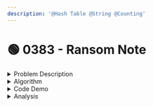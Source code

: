 ```yaml
---
description: '@Hash Table @String @Counting'
---
```


# 🟢 0383 - Ransom Note

<details>

<summary>Problem Description</summary>

Given two strings `ransomNote` and `magazine`, return `true` _if_ `ransomNote` _can be constructed by using the letters from_ `magazine` _and_ `false` _otherwise_.

Each letter in `magazine` <mark style="color:yellow;">**can only be used once**</mark> in `ransomNote`.

**Example 1:**

<pre><code><strong>Input: ransomNote = "a", magazine = "b"
</strong><strong>Output: false
</strong></code></pre>

**Example 2:**

<pre><code><strong>Input: ransomNote = "aa", magazine = "ab"
</strong><strong>Output: false
</strong></code></pre>

**Example 3:**

<pre><code><strong>Input: ransomNote = "aa", magazine = "aab"
</strong><strong>Output: true
</strong></code></pre>

**Constraints:**

* `1 <= ransomNote.length, magazine.length <= 105`
* `ransomNote` and `magazine` consist of <mark style="color:yellow;">lowercase English letters.</mark>\
  &#x20;<mark style="color:yellow;">=> 不考虑space/number</mark>

</details>

<details>

<summary>Algorithm</summary>

```sql
ransom: aa magzine: ab  => false
ransom: aa magzine: aba => true
ransom: aaa magzine: ab => false
```

<mark style="color:yellow;">**题目大意：**</mark>

看magazine里的字母能否构成ransom note string,如果可以构成，返回 true ；否则返回 false 。magazine 中的每个字符只能在 ransomNote 中使用一次。

<mark style="color:yellow;">**Intuition:**</mark>&#x20;

* 看magazine里每个char的出现次数frequency是否 >= ransomNote里对应char的出现次数
* 除非所有的char都满足>=，否则return false
* char和frequency一一对应，并要在另一个string里找对应的char和frequency => <mark style="color:yellow;">**HashMap**</mark>

<mark style="color:yellow;">**Algorithm**</mark>

1. Generate a character count HashMap for both Strings => use helper method\
   key: character, value: count
2.  loop through each character(key) in the charCountRansomMap&#x20;

    if the character is not in the charCountMagazine OR if the character's count in charCountRansomMap > the count in charCountMagazine => return false
3. return true

</details>

<details>

<summary>Code Demo</summary>

<mark style="color:yellow;">**Consideration:**</mark>

1. <mark style="color:purple;">**obvious fail case:**</mark> ransom.length() > magazine.length()
2. <mark style="color:purple;">**read the constraint:**</mark> consist of <mark style="color:yellow;">lowercase English letters. => 不考虑space/number</mark>

<mark style="color:yellow;">**卡到的点**</mark>： retrieve only the keys from the ransom note

<pre class="language-java"><code class="lang-java"><strong>// retrieve the keys of a hashmap using map.keySet() 
</strong><strong>// could iterate the set using the for loop
</strong><strong>Set&#x3C;TypeOfKey> mySet = map.keySet(); 
</strong><strong>for (TypeOfKey element : mySet) {
</strong>    System.out.println(element);
}
</code></pre>

<mark style="color:yellow;">**想到的点:**</mark> 用helper method来创建两个hashMap

```java
   private Map generateCharCountHashMap(String s) {
        if (s.length() == 0) {
            return null;
        }
        Map<Character, Integer> charCountMap = new HashMap<>();
        for (char c: s.toCharArray()) {
            charCountMap.put(c, charCountMap.getOrDefault(c, 0) + 1);
        }
        return charCountMap;
    }
```

```java
class Solution {
    public boolean canConstruct(String ransomNote, String magazine) {
        if (ransomNote.length() > magazine.length()) {
            return false;
        }
        // ransom: aabb magzine: abacaab
        // Step 1: construct a hashmap for both ransomNote and magzine 
        Map<Character, Integer> charCountRanMap = generateCharCountHashMap(ransomNote);
        Map<Character, Integer> charCountMagMap = generateCharCountHashMap(magazine);

        // {a: 2, b: 2}
        // {a: 3, b: 2, c:2}
        // Step 2: loop through each key in the ransom note map
        // need to retrieve the keys from charCountRanMap
        for (Character c: charCountRanMap.keySet()) {
            if (!charCountMagMap.containsKey(c) || charCountMagMap.get(c) < charCountRanMap.get(c)) {
                return false;
            }
        }
        return true;
    }

    // helper method
    private Map generateCharCountHashMap(String s) {
        if (s.length() == 0) {
            return null;
        }
        Map<Character, Integer> charCountMap = new HashMap<>();
        for (char c: s.toCharArray()) {
            charCountMap.put(c, charCountMap.getOrDefault(c, 0) + 1);
        }
        return charCountMap;
    }
}
```

</details>

<details>

<summary>Analysis</summary>

Time Complexity: <mark style="color:yellow;">**O(n + m)**</mark>

1. **Comparing lengths of strings**: The comparison `ransomNote.length() > magazine.length()` is a constant time operation, O(1), because getting the length of a string in Java is a constant time operation.
2. **Building the HashMaps**: The <mark style="color:yellow;">**`generateCharCountHashMap`**</mark> method goes through each character in the string and puts it into a HashMap. This operation is O(n), where n is the length of the string. Since this <mark style="color:yellow;">**method is called twice**</mark>, once for `ransomNote` and once for `magazine`, the total time complexity for this step would be <mark style="color:yellow;">**O(n + m),**</mark> where n is the length of `ransomNote` and m is the length of `magazine`.
3. **Iterating over the keys of the ransomNote HashMap**: This is a loop that may traverse through each key in the `charCountRanMap` HashMap. In the worst-case scenario, this is an <mark style="color:yellow;">**O(k)**</mark> operation, where k is the number of unique characters in `ransomNote`. However, since k is limited by the number of unique characters that can exist (which is a constant if we consider only ASCII characters), it can also be considered as <mark style="color:yellow;">**O(1)**</mark> operation in practice.
4. **Checking if the key exists in magazine HashMap**: The `containsKey` operation is a constant time operation, O(1), for a HashMap.
5. **Getting values from the HashMaps**: The `get` operation is a constant time operation, O(1), for a HashMap.

Therefore, given these steps, the overall time complexity of the `canConstruct` method is dominated by the time complexity of building the HashMaps, which is <mark style="color:yellow;">**O(2n + m).**</mark>

**space complexity: **<mark style="color:yellow;">**O(n + m) / O(k)**</mark>

We build two `HashMap`s of counts; each with up to $$k$$ characters in them. This means that they take up $$O(k)$$ space.

For this problem, because $$k$$ is never more than $$262626$$, which is a constant, it'd be reasonable to say that this algorithm requires $$O(1)$$ space.

</details>

